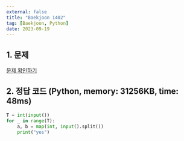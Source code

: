 ```yaml
---
external: false
title: "Baekjoon 1402"
tag: [Baekjoon, Python]
date: 2023-09-19
---
```


## 1. 문제

[문제 확인하기](https://www.acmicpc.net/problem/1402)

## 2. 정답 코드 (Python, memory: 31256KB, time: 48ms)

```python
T = int(input())
for _ in range(T):
    a, b = map(int, input().split())
    print("yes")
```
